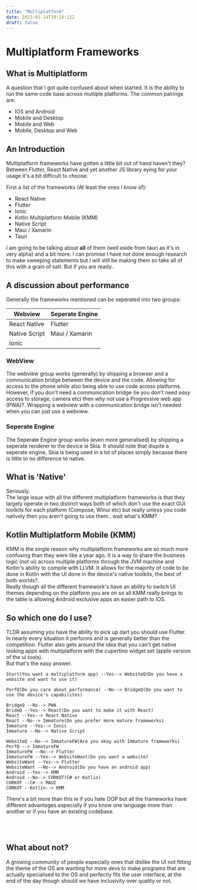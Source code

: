 ```yaml
---
title: "Multiplatform"
date: 2023-01-14T19:18:12Z
draft: false
---
```


# Multiplatform Frameworks

## What is Multiplatform
A question that I got quite confused about when started. It is the ability to run the same code base across mutliple platforms. The common pairings are:
- IOS and Android
- Mobile and Desktop
- Mobile and Web
- Mobile, Desktop and Web

## An Introduction
Multiplatform frameworks have gotten a little bit out of hand haven't they?
Between Flutter, React Native and yet another JS library eying for your usage it's a bit difficult to choose.

First a list of the frameworks (At least the ones I know of):
- React Native
- Flutter
- Ionic
- Kotlin Multiplatform Mobile (KMM)
- Native Script
- Maui / Xamarin
- Tauri

I am going to be talking about **all** of them (well aside from tauri as it's in very alpha) and a bit more. I can promise I have not done enough research to make sweeping statements but I will still be making them so take all of this with a grain of salt. But if you are ready..

## A discussion about performance
Generally the frameworks mentioned can be seperated into two groups:

| Webview     | Seperate Engine |
| ----------- | ----------- |
| React Native      | Flutter       |
| Native Script   | Maui / Xamarin        |
| Ionic   |        |

### WebView
The webview group works (generally) by shipping a browser and a communication bridge between the device and the code. Allowing for access to the phone while also being able to use code across platforms. <br/>
However, if you don't need a communication bridge (ie you don't need *easy* access to storage, camera etc) then why not use a Progressive web app (PWA)?. Wrapping a webview with a communication bridge isn't needed when you can just use a webview.

### Seperate Engine
The Seperate Engine group works (even more generalised) by shipping a seperate renderer to the device ie Skia. It should note that dispite a seperate engine, Skia is being used in a lot of places simply because there is little to no difference to native. <br/>
 
## What is 'Native'
Seriously. <br/>
The large issue with all the different multiplatform frameworks is that they largely operate in two distinct ways both of which don't use the exact GUI toolkits for each platform (Compose, Winui etc) but really unless you code natively then you aren't going to use them.. wait what's KMM?

## Kotlin Multiplatform Mobile (KMM)
KMM is the single reason why multiplatform frameworks are so much more confusing than they were like a year ago. It is a way to share the business logic (not ui) across multiple platforms through the JVM machine and Kotlin's ability to compile with LLVM. It allows for the majority of code to be done in Kotlin with the UI done in the device's native toolkits, the best of both worlds?. <br/>
Really though all the different framework's have an ability to switch UI themes depending on the platform you are on so all KMM really brings to the table is allowing Android exclusive apps an easier path to IOS.


## So which one do I use?
TLDR assuming you have the ability to pick up dart you should use Flutter. In nearly every situation it performs and is generally better than the competition. Flutter also gets around the idea that you can't get native looking apps with multiplatform with the cupertino widget set (apple version of the ui tools). <br/>
But that's the easy answer.
```mermaid
Start(You want a multiplatform app) --Yes--> WebsiteQ(Do you have a website and want to use it)

PerfQ(Do you care about performance) --No--> BridgeQ(Do you want to use the device's capabilites)

BridgeQ --No--> PWA
BrideQ --Yes--> React(Do you want to make it with React)
React --Yes--> React Native
React --No--> Immature(Do you prefer more mature frameworks)
Immature --Yes--> Ionic
Immature --No--> Native Script

WebsiteQ --No--> ImmatureFW(Are you okay with Immature frameworks)
PerfQ --> ImmatureFW
ImmatureFW --No--> Flutter
ImmatureFW --Yes--> WebsiteWant(Do you want a website)
WebsiteWant --Yes--> Flutter
WebsiteWant --No--> Android(Do you have an android app)
Android --Yes--> KMM
Android --No--> CORKOT(C# or Kotlin)
CORKOT --C#--> MAUI
CORKOT --Kotlin--> KMM
```
There's a bit more than this ie if you hate OOP but all the frameworks have different advantages especially if you know one language more than another or if you have an existing codebase.

<br/>
<br/>

## What about not?
A growing community of people especially ones that dislike the UI not fitting the theme of the OS are wanting for more devs to make programs that are actually specialised to the OS and perfectly fits the user interface, at the end of the day though should we have inclusivity over quality or not.
